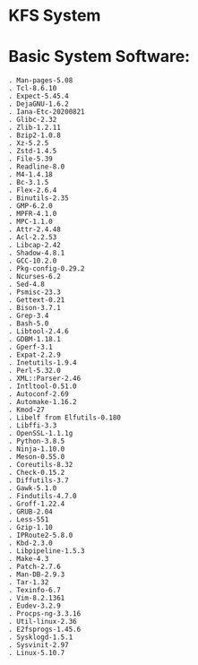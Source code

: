 # KFS System 

# Basic System Software:
    . Man-pages-5.08
    . Tcl-8.6.10
    . Expect-5.45.4
    . DejaGNU-1.6.2
    . Iana-Etc-20200821
    . Glibc-2.32
    . Zlib-1.2.11
    . Bzip2-1.0.8
    . Xz-5.2.5
    . Zstd-1.4.5
    . File-5.39
    . Readline-8.0
    . M4-1.4.18
    . Bc-3.1.5
    . Flex-2.6.4
    . Binutils-2.35
    . GMP-6.2.0
    . MPFR-4.1.0
    . MPC-1.1.0
    . Attr-2.4.48
    . Acl-2.2.53
    . Libcap-2.42
    . Shadow-4.8.1
    . GCC-10.2.0
    . Pkg-config-0.29.2
    . Ncurses-6.2
    . Sed-4.8
    . Psmisc-23.3
    . Gettext-0.21
    . Bison-3.7.1
    . Grep-3.4
    . Bash-5.0
    . Libtool-2.4.6
    . GDBM-1.18.1
    . Gperf-3.1
    . Expat-2.2.9
    . Inetutils-1.9.4
    . Perl-5.32.0
    . XML::Parser-2.46
    . Intltool-0.51.0
    . Autoconf-2.69
    . Automake-1.16.2
    . Kmod-27
    . Libelf from Elfutils-0.180
    . Libffi-3.3
    . OpenSSL-1.1.1g
    . Python-3.8.5
    . Ninja-1.10.0
    . Meson-0.55.0
    . Coreutils-8.32
    . Check-0.15.2
    . Diffutils-3.7
    . Gawk-5.1.0
    . Findutils-4.7.0
    . Groff-1.22.4
    . GRUB-2.04
    . Less-551
    . Gzip-1.10
    . IPRoute2-5.8.0 
    . Kbd-2.3.0
    . Libpipeline-1.5.3
    . Make-4.3
    . Patch-2.7.6
    . Man-DB-2.9.3
    . Tar-1.32
    . Texinfo-6.7
    . Vim-8.2.1361
    . Eudev-3.2.9
    . Procps-ng-3.3.16
    . Util-linux-2.36
    . E2fsprogs-1.45.6
    . Sysklogd-1.5.1
    . Sysvinit-2.97 
    . Linux-5.10.7


